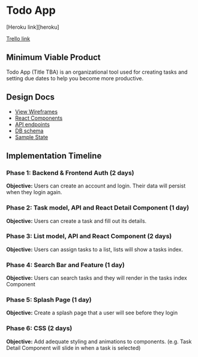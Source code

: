 # Todo App

[Heroku link][heroku]

[Trello link][trello]

[trello]: https://trello.com/b/nMOAWGy9/todoapp-full-stack

## Minimum Viable Product

Todo App (Title TBA) is an organizational tool used for creating tasks and setting due dates to help you become more productive.

## Design Docs
* [View Wireframes][wireframes]
* [React Components][components]
* [API endpoints][api-endpoints]
* [DB schema][schema]
* [Sample State][sample-state]

[wireframes]: docs/wireframes
[components]: docs/component-hierarchy.md
[sample-state]: docs/sample-state.md
[api-endpoints]: docs/api-endpoints.md
[schema]: docs/schema.md

## Implementation Timeline

### Phase 1: Backend & Frontend Auth (2 days)
**Objective:** Users can create an account and login. Their data will persist when they login again.

### Phase 2: Task model, API and React Detail Component (1 day)
**Objective:** Users can create a task and fill out its details.

### Phase 3: List model, API and React Component (2 days)
**Objective:** Users can assign tasks to a list, lists will show a tasks index.

### Phase 4: Search Bar and Feature (1 day)
**Objective:** Users can search tasks and they will render in the tasks index Component

### Phase 5: Splash Page (1 day)
**Objective:** Create a splash page that a user will see before they login

### Phase 6: CSS (2 days)
**Objective:** Add adequate styling and animations to components. (e.g. Task Detail Component will slide in when a task is selected)
